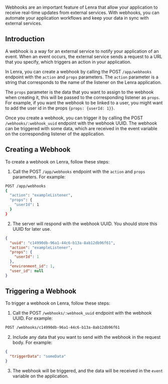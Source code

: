 Webhooks are an important feature of Lenra that allow your application to receive real-time updates from external services. With webhooks, you can automate your application workflows and keep your data in sync with external services.

## Introduction

A webhook is a way for an external service to notify your application of an event. When an event occurs, the external service sends a request to a URL that you specify, which triggers an action in your application.

In Lenra, you can create a webhook by calling the POST `/app/webhooks` endpoint with the `action` and `props` parameters. The `action` parameter is a string that corresponds to the name of the listener on the Lenra application.

The `props` parameter is the data that you want to assign to the webhook when creating it, this will be passed to the corresponding listener as `props`. For example, if you want the webhook to be linked to a user, you might want to add the user id in the props `{props: {userId: 1}}`.

Once you create a webhook, you can trigger it by calling the POST `/webhooks/:webhook_uuid` endpoint with the webhook UUID. The webhook can be triggered with some data, which are received in the event variable on the corresponding listener of the application.

## Creating a Webhook

To create a webhook on Lenra, follow these steps:

1. Call the POST `/app/webhooks` endpoint with the `action` and `props` parameters. For example:

```bash
POST /app/webhooks
{
  "action": "exampleListener",
  "props": {
    "userId": 1
  }
}
```

2. The server will respond with the webhook UUID. You should store this UUID for later use.

```json
{
  "uuid": "c14990db-96a1-44c6-b13a-8ab12db96f61",
  "action": "exampleListener",
  "props": {
    "userId": 1
  },
  "environment_id": 1,
  "user_id": null
}
```

## Triggering a Webhook

To trigger a webhook on Lenra, follow these steps:

1. Call the POST `/webhooks/:webhook_uuid` endpoint with the webhook UUID. For example:

```bash
POST /webhooks/c14990db-96a1-44c6-b13a-8ab12db96f61
```

2. Include any data that you want to send with the webhook in the request body. For example:

```json
{
  "triggerData": "someData"
}
```

3. The webhook will be triggered, and the data will be received in the `event` variable on the application.

